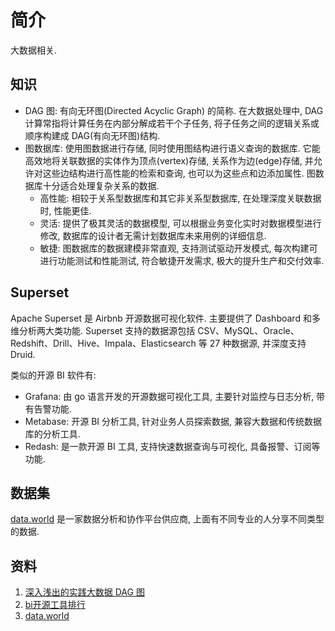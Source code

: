 # 简介
大数据相关.

## 知识
- DAG 图: 有向无环图(Directed Acyclic Graph) 的简称. 在大数据处理中, DAG 计算常指将计算任务在内部分解成若干个子任务, 将子任务之间的逻辑关系或顺序构建成 DAG(有向无环图)结构.
- 图数据库: 使用图数据进行存储, 同时使用图结构进行语义查询的数据库. 它能高效地将关联数据的实体作为顶点(vertex)存储, 关系作为边(edge)存储, 并允许对这些边结构进行高性能的检索和查询, 也可以为这些点和边添加属性. 图数据库十分适合处理复杂关系的数据.
    + 高性能: 相较于关系型数据库和其它非关系型数据库, 在处理深度关联数据时, 性能更佳.
    + 灵活: 提供了极其灵活的数据模型, 可以根据业务变化实时对数据模型进行修改, 数据库的设计者无需计划数据库未来用例的详细信息.
    + 敏捷: 图数据库的数据建模非常直观, 支持测试驱动开发模式, 每次构建可进行功能测试和性能测试, 符合敏捷开发需求, 极大的提升生产和交付效率.

## Superset
Apache Superset 是 Airbnb 开源数据可视化软件. 主要提供了 Dashboard 和多维分析两大类功能. Superset 支持的数据源包括 CSV、MySQL、Oracle、Redshift、Drill、Hive、Impala、Elasticsearch 等 27 种数据源, 并深度支持 Druid.

类似的开源 BI 软件有:
- Grafana: 由 go 语言开发的开源数据可视化工具, 主要针对监控与日志分析, 带有告警功能.
- Metabase: 开源 BI 分析工具, 针对业务人员探索数据, 兼容大数据和传统数据库的分析工具.
- Redash: 是一款开源 BI 工具, 支持快速数据查询与可视化, 具备报警、订阅等功能.

## 数据集
[data.world](https://data.world/datasets/economics) 是一家数据分析和协作平台供应商, 上面有不同专业的人分享不同类型的数据.

## 资料
1. [深入浅出的实践大数据 DAG 图](https://xie.infoq.cn/article/4d4ab8c6a14577dd8c3ba465d)
2. [bi开源工具排行](https://juejin.cn/s/bi开源工具排行)
3. [data.world](https://data.world/datasets/economics)